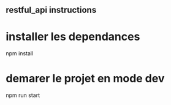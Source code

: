 ## restful_api instructions

# installer les dependances 
npm install

# demarer le projet en mode dev 
npm run start